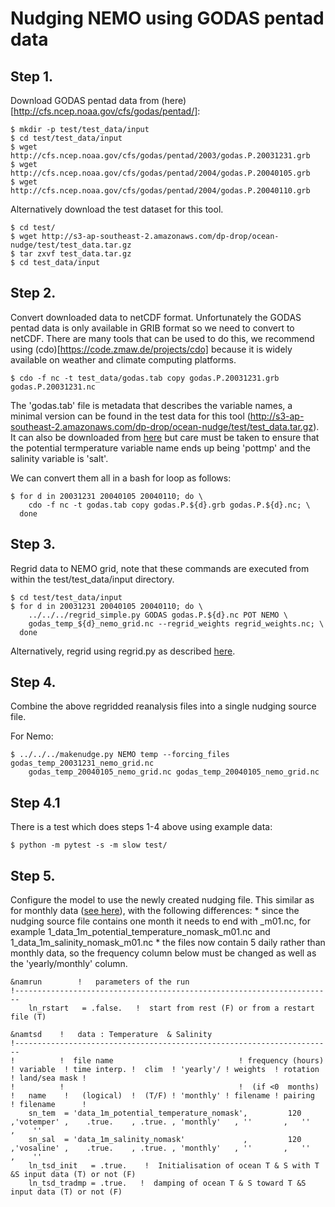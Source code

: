 
# Nudging NEMO using GODAS pentad data

## Step 1.

Download GODAS pentad data from (here)[http://cfs.ncep.noaa.gov/cfs/godas/pentad/]:

```{bash}
$ mkdir -p test/test_data/input
$ cd test/test_data/input
$ wget http://cfs.ncep.noaa.gov/cfs/godas/pentad/2003/godas.P.20031231.grb
$ wget http://cfs.ncep.noaa.gov/cfs/godas/pentad/2004/godas.P.20040105.grb
$ wget http://cfs.ncep.noaa.gov/cfs/godas/pentad/2004/godas.P.20040110.grb
```

Alternatively download the test dataset for this tool.

```{bash}
$ cd test/
$ wget http://s3-ap-southeast-2.amazonaws.com/dp-drop/ocean-nudge/test/test_data.tar.gz
$ tar zxvf test_data.tar.gz
$ cd test_data/input
```

## Step 2.

Convert downloaded data to netCDF format. Unfortunately the GODAS pentad data is only available in GRIB format so we need to convert to netCDF. There are many tools that can be used to do this, we recommend using (cdo)[https://code.zmaw.de/projects/cdo] because it is widely available on weather and climate computing platforms.

```{bash}
$ cdo -f nc -t test_data/godas.tab copy godas.P.20031231.grb godas.P.20031231.nc
```

The 'godas.tab' file is metadata that describes the variable names, a minimal version can be found in the test data for this tool (http://s3-ap-southeast-2.amazonaws.com/dp-drop/ocean-nudge/test/test_data.tar.gz). It can also be downloaded from [here](http://www.nco.ncep.noaa.gov/pmb/docs/on388/table2.html#TABLE128) but care must be taken to ensure that the potential termperature variable name ends up being 'pottmp' and the salinity variable is 'salt'.

We can convert them all in a bash for loop as follows:

```{bash}
$ for d in 20031231 20040105 20040110; do \
    cdo -f nc -t godas.tab copy godas.P.${d}.grb godas.P.${d}.nc; \
  done
```

## Step 3.

Regrid data to NEMO grid, note that these commands are executed from within the test/test_data/input directory.

```{bash}
$ cd test/test_data/input
$ for d in 20031231 20040105 20040110; do \
    ../../../regrid_simple.py GODAS godas.P.${d}.nc POT NEMO \
    godas_temp_${d}_nemo_grid.nc --regrid_weights regrid_weights.nc; \
  done
```

Alternatively, regrid using regrid.py as described [here](../README.md).

## Step 4.

Combine the above regridded reanalysis files into a single nudging source file.

For Nemo:
```
$ ../../../makenudge.py NEMO temp --forcing_files godas_temp_20031231_nemo_grid.nc
    godas_temp_20040105_nemo_grid.nc godas_temp_20040105_nemo_grid.nc
```

## Step 4.1

There is a test which does steps 1-4 above using example data:

```
$ python -m pytest -s -m slow test/
```

## Step 5.

Configure the model to use the newly created nudging file. This similar as for monthly data ([see here](../README.md)), with the following differences:
    * since the nudging source file contains one month it needs to end with _m01.nc, for example 1_data_1m_potential_temperature_nomask_m01.nc and 1_data_1m_salinity_nomask_m01.nc
    * the files now contain 5 daily rather than monthly data, so the frequency column below must be changed as well as the 'yearly/monthly' column.

```{fortran}
&namrun        !   parameters of the run
!-----------------------------------------------------------------------
    ln_rstart   = .false.   !  start from rest (F) or from a restart file (T)

&namtsd    !   data : Temperature  & Salinity
!-----------------------------------------------------------------------
!          !  file name                            ! frequency (hours) ! variable  ! time interp. !  clim  ! 'yearly'/ ! weights  ! rotation ! land/sea mask !
!          !                                       !  (if <0  months)  !   name    !   (logical)  !  (T/F) ! 'monthly' ! filename ! pairing  ! filename      !
    sn_tem  = 'data_1m_potential_temperature_nomask',         120        ,'votemper' ,    .true.    , .true. , 'monthly'   , ''       ,   ''    ,    ''
    sn_sal  = 'data_1m_salinity_nomask'             ,         120        ,'vosaline' ,    .true.    , .true. , 'monthly'   , ''       ,   ''    ,    ''
    ln_tsd_init   = .true.    !  Initialisation of ocean T & S with T &S input data (T) or not (F)
    ln_tsd_tradmp = .true.   !  damping of ocean T & S toward T &S input data (T) or not (F)
```


